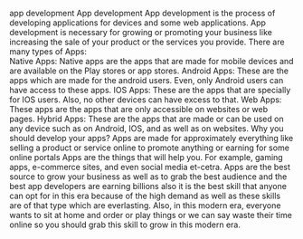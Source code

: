 app development 
App development
App development is the process of developing applications for devices and some web applications. App development is necessary for growing or promoting your business like increasing the sale of your product or the services you provide.
There are many types of Apps:	
Native Apps: Native apps are the apps that are made for mobile devices and are available on the Play stores or app stores.
Android Apps: These are the apps which are made for the android users. Even, only Android users can have access to these apps.
IOS Apps: These are the apps that are specially for IOS users. Also, no other devices can have excess to that.
Web Apps: These apps are the apps that are only accessible on websites or web pages.
Hybrid Apps: These are the apps that are made or can be used on any device such as on Android, IOS, and as well as on websites.
Why you should develop your apps?
Apps are made for approximately everything like selling a product or service online to promote anything or earning for some online portals Apps are the things that will help you. For example, gaming apps, e-commerce sites, and even social media et-cetra. Apps are the best source to grow your business as well as to grab the best audience and the best app developers are earning billions also it is the best skill that anyone can opt for in this era because of the high demand as well as these skills are of that type which are everlasting. Also, in this modern era, everyone wants to sit at home and order or play things or we can say waste their time online so you should grab this skill to grow in this modern era.

